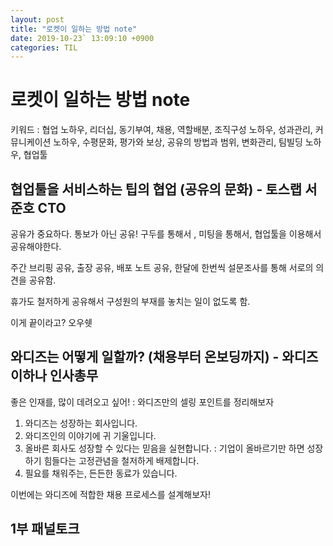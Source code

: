 ```yaml
---
layout: post
title: "로켓이 일하는 방법 note"
date: 2019-10-23` 13:09:10 +0900
categories: TIL
---
```


# 로켓이 일하는 방법 note

키워드 : 협업 노하우, 리더십, 동기부여, 채용, 역할배분, 조직구성 노하우, 성과관리, 커뮤니케이션 노하우, 수평문화, 평가와 보상, 공유의 방법과 범위, 변화관리, 팀빌딩 노하우, 협업툴

## 협업툴을 서비스하는 팁의 협업 (공유의 문화) - 토스랩 서준호 CTO

공유가 중요하다. 통보가 아닌 공유!
구두를 통해서 , 미팅을 통해서, 협업툴을 이용해서 공유해야한다.

주간 브리핑 공유, 출장 공유, 배포 노트 공유, 한달에 한번씩 설문조사를 통해 서로의 의견을 공유함.

휴가도 철저하게 공유해서 구성원의 부재를 놓치는 일이 없도록 함.

이게 끝이라고? 오우쉣

## 와디즈는 어떻게 일할까? (채용부터 온보딩까지) - 와디즈 이하나 인사총무

좋은 인재를, 많이 데려오고 싶어! : 와디즈만의 셀링 포인트를 정리해보자

1. 와디즈는 성장하는 회사입니다.
2. 와디즈인의 이야기에 귀 기울입니다.
3. 올바른 회사도 성장할 수 있다는 믿음을 실현합니다. : 기업이 올바르기만 하면 성장하기 힘들다는 고정관념을 철저하게 배제합니다.
4. 필요를 채워주는, 든든한 동료가 있습니다.

이번에는 와디즈에 적합한 채용 프로세스를 설계해보자!

## 1부 패널토크

## 